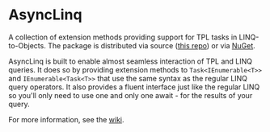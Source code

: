 AsyncLinq
=========

A collection of extension methods providing support for TPL tasks in LINQ-to-Objects.
The package is distributed via source ([this repo](https://github.com/NeoLegends/AsyncLinq)) or via [NuGet](https://www.nuget.org/packages/NeoLegends.AsyncLinq/).

AsyncLinq is built to enable almost seamless interaction of TPL and LINQ queries. It does so by providing extension methods to `Task<IEnumerable<T>>` and `IEnumerable<Task<T>>` that use the same syntax as the regular LINQ query operators. It also provides a fluent interface just like the regular LINQ so you'll only need to use one and only one await - for the results of your query.

For more information, see the  [wiki](https://github.com/NeoLegends/AsyncLinq/wiki).
